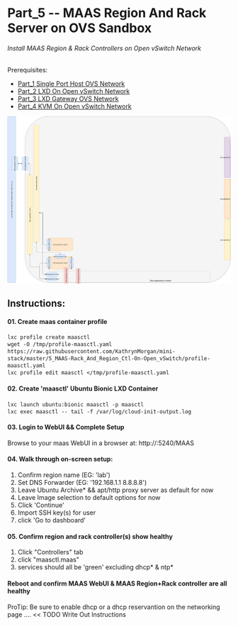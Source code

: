 # Part_5 -- MAAS Region And Rack Server on OVS Sandbox
###### Install MAAS Region & Rack Controllers on Open vSwitch Network

Prerequisites:
- [Part_1 Single Port Host OVS Network]
- [Part_2 LXD On Open vSwitch Network]
- [Part_3 LXD Gateway OVS Network]
- [Part_4 KVM On Open vSwitch Network]

![CCIO_Hypervisor - KVM-On-Open-vSwitch](https://github.com/KathrynMorgan/mini-stack/blob/master/5_MAAS-Rack_And_Region_Ctl-On-Open_vSwitch/web/drawio/MAAS-Region-And-Rack-Ctl-on-OVS-Sandbox.svg)

## Instructions:
#### 01. Create maas container profile
````
lxc profile create maasctl
wget -O /tmp/profile-maasctl.yaml https://raw.githubusercontent.com/KathrynMorgan/mini-stack/master/5_MAAS-Rack_And_Region_Ctl-On-Open_vSwitch/profile-maasctl.yaml
lxc profile edit maasctl </tmp/profile-maasctl.yaml 
````

#### 02. Create 'maasctl' Ubuntu Bionic LXD Container
````
lxc launch ubuntu:bionic maasctl -p maasctl
lxc exec maasctl -- tail -f /var/log/cloud-init-output.log
````

#### 03. Login to WebUI && Complete Setup
Browse to your maas WebUI in a browser at: http://<gateway-ip>:5240/MAAS

#### 04. Walk through on-screen setup:
 1. Confirm region name (EG: 'lab')
 2. Set DNS Forwarder   (EG: '192.168.1.1 8.8.8.8')
 3. Leave Ubuntu Archive* && apt/http proxy server as default for now
 4. Leave Image selection to default options for now
 5. Click 'Continue'
 6. Import SSH key(s) for user
 7. click 'Go to dashboard'

#### 05. Confirm region and rack controller(s) show healthy
 1. Click "Controllers" tab
 2. click "maasctl.maas"
 3. services should all be 'green' excluding dhcp* & ntp*

#### Reboot and confirm MAAS WebUI & MAAS Region+Rack controller are all healthy
ProTip: Be sure to enable dhcp or a dhcp reservantion on the networking page .... << TODO Write Out Instructions    

<!-- Markdown link & img dfn's -->
[Part_1 Single Port Host OVS Network]: https://github.com/KathrynMorgan/mini-stack/tree/master/1_Single_Port_Host-Open_vSwitch_Network_Configuration
[Part_2 LXD On Open vSwitch Network]: https://github.com/KathrynMorgan/mini-stack/tree/master/2_LXD-On-OVS
[Part_3 LXD Gateway OVS Network]: https://github.com/KathrynMorgan/mini-stack/tree/master/3_LXD_Network_Gateway
[Part_4 KVM On Open vSwitch Network]: https://github.com/KathrynMorgan/mini-stack/tree/master/4_KVM_On_Open_vSwitch
